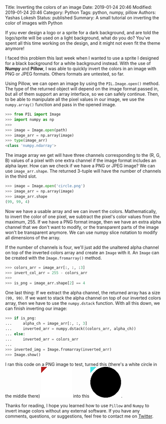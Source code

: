 Title: Inverting the colors of an image
Date: 2019-01-24 20:46
Modified: 2019-01-24 20:46
Category: Python
Tags: python, numpy, pillow
Authors: Yashas Lokesh
Status: published
Summary: A small tutorial on inverting the color of images with Python

If you ever design a logo or a sprite for a dark background, and are told the logo/sprite will be used on a light background, what do you do? You've spent all this time working on the design, and it might not even fit the theme anymore! 

I faced this problem this last week when I wanted to use a sprite I designed for a black background for a white background instead. With the use of **Numpy** and **Pillow**, I was able to quickly invert the colors in an image with PNG or JPEG formats. Others formats are untested, so far.

Using Pillow, we can open an image by using the `PIL.Image.open()` method. The type of the returned object will depend on the image format passed in, but all of them support an array interface, so we can safely continue. Then, to be able to manipulate all the pixel values in our image, we use the `numpy.array()` function and pass in the opened image.

```python
>>> from PIL import Image
>>> import numpy as np
>>> 
>>> image = Image.open(path)
>>> image_arr = np.array(image)
>>> type(image_arr)
<class 'numpy.ndarray'>
```

The image array we get will have three channels corresponding to the (R, G, B) values of a pixel with one extra channel if the image format includes an alpha layer. How can we check if we have a PNG or JPEG image? We can use `image_arr.shape`. The returned 3-tuple will have the number of channels in the third slot.

```python
>>> image = Image.open('circle.png')
>>> image_arr = np.array(image)
>>> image_arr.shape
(99, 99, 4)
```

Now we have a usable array and we can invert the colors. Mathematically, to invert the color of one pixel, we subtract the pixel's color values from the maximum, 255. If we have a PNG format image, then we have an extra alpha channel that we don't want to modify, or the transparent parts of the image won't be transparent anymore. We can use numpy slice notation to modify all dimensions of the array.

If the number of channels is four, we'll just add the unaltered alpha channel on top of the inverted colors array and create an `Image` with it. An `Image` can be created with the `Image.fromarray()` method.

```python
>>> colors_arr = image_arr[:, :, :3]
>>> invert_col_arr = 255 - colors_arr
>>>
>>> is_png = image_arr.shape[2] == 4
```

One last thing: If we extract the alpha channel, the returned array has a size `(99, 99)`. If we want to stack the alpha channel on top of our inverted colors array, then we have to use the `numpy.dstack` function. With all this down, we can finish inverting our image:

```python
>>> if is_png:
...     alpha_ch = image_arr[:, :, 3]
...     inverted_arr = numpy.dstack((colors_arr, alpha_ch))
... else:
...     inverted_arr = colors_arr
...
>>> inverted_img = Image.fromarray(inverted_arr)
>>> Image.show()
```

I ran this code on a PNG image to test, turned this (there's a white circle in the middle there) ![original circle][regular] into this ![inverted circle][inverted]. 

Thanks for reading, I hope you learned how to use `Pillow` and `Numpy` to invert image colors without any external software. If you have any comments, questions, or suggestions, feel free to contact me on [Twitter](https://twitter.com/yashaslokesh_).

[regular]: images/shooter.png "Circle Shooter"
[inverted]: images/shooter-inv.png "Inverted Circle Shooter"
